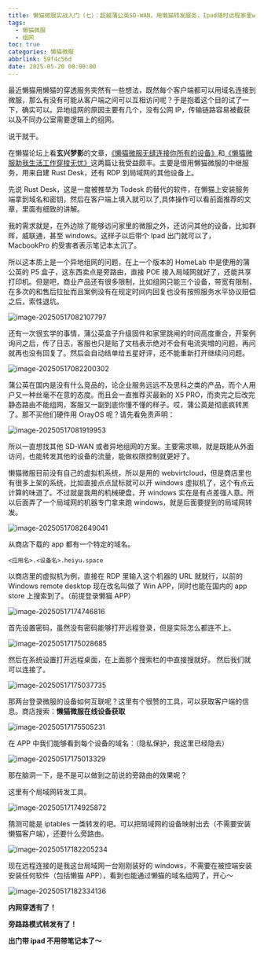 ```yaml
---
title: 懒猫微服实战入门（七）：超越蒲公英SD-WAN，用懒猫转发服务，Ipad随时远程家里window
tags:
  - 懒猫微服
  - 组网
toc: true
categories: 懒猫微服
abbrlink: 59f4c56d
date: 2025-05-20 00:00:00
---
```


最近懒猫用懒猫的穿透服务突然有一些想法，既然每个客户端都可以用域名连接到微服，那么有没有可能从客户端之间可以互相访问呢？于是抱着这个目的试了一下，确实可以。异地组网的原因主要有几个，没有公网 IP，传输链路容易被截获以及不同办公室需要逻辑上的组网。

说干就干。

在懒猫论坛上看**玄兴梦影**的文章，[《懒猫微服无缝连接你所有的设备》](https://playground.lazycat.cloud/#/guideline/478)和[《懒猫微服助我生活工作穿梭无忧》](https://playground.lazycat.cloud/#/guideline/486)这两篇让我受益颇丰。主要是借用懒猫微服的中继服务，用来自建 Rust Desk，还有 RDP 到局域网的其他设备上。

先说 Rust Desk，这是一度被推举为 Todesk 的替代的软件，在懒猫上安装服务端拿到域名和密钥，然后在客户端上填入就可以了,具体操作可以看前面推荐的文章，里面有细致的讲解。

我的需求就是，在外边除了能够访问家里的微服之外，还访问其他的设备，比如群晖，威联通，甚至 windows。这样子以后带个 Ipad 出门就可以了，MacbookPro 的受害者表示笔记本太沉了。

所以这本质上是一个异地组网的问题，在上一个版本的 HomeLab 中是使用的蒲公英的 P5 盒子，这东西卖点是旁路由，直接 POE 接入局域网就好了，还能共享打印机。但是吧，商业产品还有很多限制，比如组网只能三个设备，带宽有限制，在多次的和售后拉扯而且案例没有在规定时间内回复也没有按照服务水平协议赔偿之后，索性退坑。

![image-20250517082107797](https://raw.githubusercontent.com/cloudsmithy/picgo-imh/master/image-20250517082107797.png)

还有一次很玄学的事情，蒲公英盒子升级固件和家里跳闸的时间高度重合，开案例询问之后，传了日志，客服也只是贴了文档表示绝对不会有电流突增的问题，再问就再也没有回复了。然后会自动结单给五星好评，还不能重新打开继续问问题。

![image-20250517082200302](https://raw.githubusercontent.com/cloudsmithy/picgo-imh/master/image-20250517082200302.png)

蒲公英在国内是没有什么竞品的，论企业服务远远不及思科之类的产品，而个人用户又一种丝毫不在意的态度。而且会一直推荐买最新的 X5 PRO，而卖完之后改完静态路由不能组网，客服又一副到底你懂不懂的样子。哎，蒲公英是彻底疯转黑了。那不买他们硬件用 OrayOS 呢？请先看免责声明：

![image-20250517081919953](https://raw.githubusercontent.com/cloudsmithy/picgo-imh/master/image-20250517081919953.png)

所以一直想找其他 SD-WAN 或者异地组网的方案。主要需求嘛，就是既能从外面访问，也能转发其他的设备的流量，能做权限控制就更好了。

懒猫微服目前没有自己的虚拟机系统，所以是用的 webvirtcloud，但是商店里也有很多上架的系统，比如直接点点鼠标就可以开 windows 虚拟机了，这个有点云计算的味道了。不过就是我用的机械硬盘，开 windows 实在是有点差强人意。所以后面弄了一个局域网的机器专门拿来跑 windows，就是后面要提到的局域网转发。

![image-20250517082649041](https://raw.githubusercontent.com/cloudsmithy/picgo-imh/master/image-20250517082649041.png)

从商店下载的 app 都有一个特定的域名。

```
<应用名>.<设备名>.heiyu.space
```

以商店里的虚拟机为例，直接在 RDP 里输入这个机器的 URL 就就行，以前的 Windows remote desktop 现在改名叫做了 Win APP，同时也能在国内的 app store 上搜索到了。（前提登录懒猫 APP）

![image-20250517174746816](https://raw.githubusercontent.com/cloudsmithy/picgo-imh/master/image-20250517174746816.png)

首先设置密码，虽然没有密码能够打开远程登录，但是实际怎么都连不上。

![image-20250517175028685](https://raw.githubusercontent.com/cloudsmithy/picgo-imh/master/image-20250517175028685.png)

然后在系统设置打开远程桌面，在上面那个搜索栏的中直接搜就好。 然后我们就可以连接了。

![image-20250517175037735](https://raw.githubusercontent.com/cloudsmithy/picgo-imh/master/image-20250517175037735.png)

那两台登录微服的设备如何互联呢？这里有个很赞的工具，可以获取客户端的信息。商店搜索：**懒猫微服在线设备获取**

![image-20250517175505231](https://raw.githubusercontent.com/cloudsmithy/picgo-imh/master/image-20250517175505231.png)

在 APP 中我们能够看到每个设备的域名：（隐私保护，我这里已经隐去）

![image-20250517175013329](https://raw.githubusercontent.com/cloudsmithy/picgo-imh/master/image-20250517175013329.png)

那在脑洞一下，是不是可以做到之前说的旁路由的效果呢？

这里有个局域网转发工具。

![image-20250517174925872](https://raw.githubusercontent.com/cloudsmithy/picgo-imh/master/image-20250517174925872.png)

猜测可能是 iptables 一类转发的吧。可以把局域网的设备映射出去（不需要安装懒猫客户端），还要什么旁路由。

![image-20250517182205234](https://raw.githubusercontent.com/cloudsmithy/picgo-imh/master/image-20250517182205234.png)

现在远程连接的是我这台局域网一台刚刚装好的 windows，不需要在被控端安装安装任何软件（包括懒猫 APP），看到也能通过懒猫的域名组网了，开心～

![image-20250517182334136](https://raw.githubusercontent.com/cloudsmithy/picgo-imh/master/image-20250517182334136.png)

**内网穿透有了！**

**旁路路模式转发有了！**

**出门带 ipad 不用带笔记本了～**
